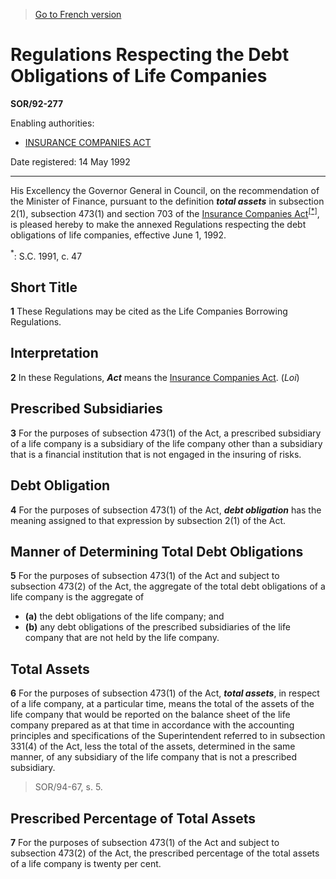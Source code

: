 > [Go to French version](/fr/Règlements/Décrets,%20ordonnances%20et%20règlements%20statutaires/92/277.md)

# Regulations Respecting the Debt Obligations of Life Companies

**SOR/92-277**

Enabling authorities: 
- [INSURANCE COMPANIES ACT](/en/Acts/Statutes%20of%20Canada/1991/c.%2047.md)

Date registered: 14 May 1992

----------

His Excellency the Governor General in Council, on the recommendation of the Minister of Finance, pursuant to the definition ***total assets*** in subsection 2(1), subsection 473(1) and section 703 of the [Insurance Companies Act](/en/Acts/Statutes%20of%20Canada/1991/c.%2047.md)<sup><a href='#fn_1e'>[*]</a></sup>, is pleased hereby to make the annexed Regulations respecting the debt obligations of life companies, effective June 1, 1992.

<a name='fn_1e'><sup>*</sup></a>: S.C. 1991, c. 47<br />




## Short Title


**1** These Regulations may be cited as the Life Companies Borrowing Regulations.




## Interpretation


**2** In these Regulations, ***Act*** means the [Insurance Companies Act](/en/Acts/Statutes%20of%20Canada/1991/c.%2047.md). (*Loi*)




## Prescribed Subsidiaries


**3** For the purposes of subsection 473(1) of the Act, a prescribed subsidiary of a life company is a subsidiary of the life company other than a subsidiary that is a financial institution that is not engaged in the insuring of risks.




## Debt Obligation


**4** For the purposes of subsection 473(1) of the Act, ***debt obligation*** has the meaning assigned to that expression by subsection 2(1) of the Act.




## Manner of Determining Total Debt Obligations


**5** For the purposes of subsection 473(1) of the Act and subject to subsection 473(2) of the Act, the aggregate of the total debt obligations of a life company is the aggregate of
- **(a)** the debt obligations of the life company; and
- **(b)** any debt obligations of the prescribed subsidiaries of the life company that are not held by the life company.




## Total Assets


**6** For the purposes of subsection 473(1) of the Act, ***total assets***, in respect of a life company, at a particular time, means the total of the assets of the life company that would be reported on the balance sheet of the life company prepared as at that time in accordance with the accounting principles and specifications of the Superintendent referred to in subsection 331(4) of the Act, less the total of the assets, determined in the same manner, of any subsidiary of the life company that is not a prescribed subsidiary.
> SOR/94-67, s. 5.





## Prescribed Percentage of Total Assets


**7** For the purposes of subsection 473(1) of the Act and subject to subsection 473(2) of the Act, the prescribed percentage of the total assets of a life company is twenty per cent.


